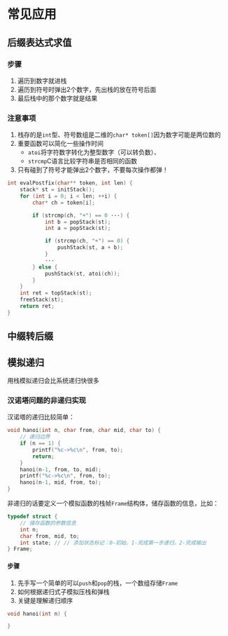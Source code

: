 # 常见应用

## 后缀表达式求值

### 步骤
1. 遍历到数字就进栈
2. 遍历到符号时弹出2个数字，先出栈的放在符号后面
3. 最后栈中的那个数字就是结果

### 注意事项
1. 栈存的是`int`型、符号数组是二维的`char* token[]`因为数字可能是两位数的
2. 重要函数可以简化一些操作时间
   * `atoi`将字符数字转化为整型数字（可以转负数）、
   * `strcmp`C语言比较字符串是否相同的函数
3. 只有碰到了符号才能弹出2个数字，不要每次操作都弹！

```c
int evalPostfix(char** token, int len) {
    stack* st = initStack();
    for (int i = 0; i < len; ++i) {
        char* ch = token[i];

        if (strcmp(ch, "+") == 0 ···) {
            int b = popStack(st);
            int a = popStack(st);

            if (strcmp(ch, "+") == 0) {
                pushStack(st, a + b);
            }
            ···
        } else {
            pushStack(st, atoi(ch));
        }
    }
    int ret = topStack(st);
    freeStack(st);
    return ret;
}
```

## 中缀转后缀



## 模拟递归

用栈模拟递归会比系统递归快很多

### 汉诺塔问题的非递归实现

汉诺塔的递归比较简单：
```c
void hanoi(int n, char from, char mid, char to) {
    // 递归边界
    if (n == 1) {
        printf("%c->%c\n", from, to);
        return;
    }
    hanoi(n-1, from, to, mid);
    printf("%c->%c\n", from, to);
    hanoi(n-1, mid, from, to);
}
```
非递归的话要定义一个模拟函数的栈帧`Frame`结构体，储存函数的信息，比如：
```c
typedef struct {
    // 储存函数的参数信息
    int n;
    char from, mid, to; 
    int state; // // 添加状态标记：0-初始，1-完成第一步递归，2-完成输出
} Frame;
```
#### 步骤
1. 先手写一个简单的可以`push`和`pop`的栈，一个数组存储`Frame`
2. 如何根据递归式子模拟压栈和弹栈
3. 关键是理解递归顺序

```c
void hanoi(int n) {

}
```
